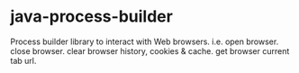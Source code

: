 # java-process-builder

Process builder library to interact with Web browsers.
i.e.
open browser.
close browser.
clear browser history, cookies & cache.
get browser current tab url.

